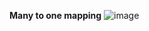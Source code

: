 **Many to one mapping**
![image](https://github.com/DevShivmohan/spring-boot-mysql-jpa-mapping-demo/assets/72655528/08ee7819-54cc-48aa-86fd-4b8b45b160d5)
